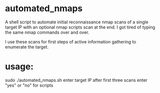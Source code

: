 # automated_nmaps
A shell script to automate initial reconnaissance nmap scans of a single target IP with an optional nmap scripts scan at the end. I got tired of typing the same nmap commands over and over. 

I use these scans for first steps of active information gathering to enumerate the target. 

# usage:
sudo ./automated_nmaps.sh
enter target IP
after first three scans enter "yes" or "no" for scripts
